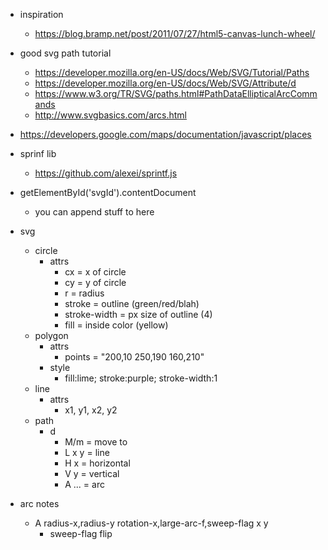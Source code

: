 * inspiration
   * https://blog.bramp.net/post/2011/07/27/html5-canvas-lunch-wheel/

* good svg path tutorial
   * https://developer.mozilla.org/en-US/docs/Web/SVG/Tutorial/Paths
   * https://developer.mozilla.org/en-US/docs/Web/SVG/Attribute/d
   * https://www.w3.org/TR/SVG/paths.html#PathDataEllipticalArcCommands
   * http://www.svgbasics.com/arcs.html

* https://developers.google.com/maps/documentation/javascript/places

* sprinf lib
   * https://github.com/alexei/sprintf.js

* getElementById('svgId').contentDocument
   * you can append stuff to here


* svg
   * circle
      * attrs
         * cx             = x of circle
         * cy             = y of circle
         * r              = radius
         * stroke         = outline (green/red/blah)
         * stroke-width   = px size of outline (4)
         * fill           = inside color (yellow)
   * polygon
      * attrs
         * points         = "200,10 250,190 160,210"
      * style
         * fill:lime; stroke:purple; stroke-width:1
   * line
      * attrs
         * x1, y1, x2, y2
   * path
      * d
         * M/m   = move to
         * L x y = line 
         * H x   = horizontal
         * V y   = vertical
         * A ... = arc
* arc notes
   * A radius-x,radius-y rotation-x,large-arc-f,sweep-flag x y
      * sweep-flag flip


